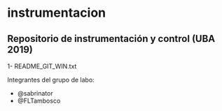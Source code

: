# instrumentacion

## Repositorio de instrumentación y control (UBA 2019)

1- README_GIT_WIN.txt

Integrantes del grupo de labo:
 * @sabrinator
 * @FLTambosco
